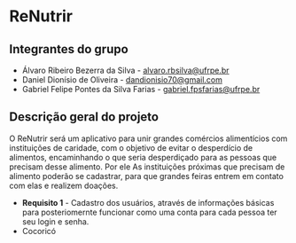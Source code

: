 # ReNutrir

## Integrantes do grupo
 * Álvaro Ribeiro Bezerra da Silva - alvaro.rbsilva@ufrpe.br
 * Daniel Dionísio de Oliveira - dandionisio70@gmail.com
 * Gabriel Felipe Pontes da Silva Farias - gabriel.fpsfarias@ufrpe.br

## Descrição geral do projeto
O ReNutrir será um aplicativo para unir grandes comércios alimentícios com instituições de caridade, com o objetivo de evitar o desperdício de alimentos, encaminhando o que seria desperdiçado para as pessoas que precisam desse alimento.
Por ele As instituições próximas que precisam de alimento poderão se cadastrar, para que grandes feiras entrem em contato com elas e realizem doações. 

* **Requisito 1** - Cadastro dos usuários, através de informações básicas para posteriomernte funcionar como uma conta para cada pessoa ter seu login e senha.
* Cocoricó
